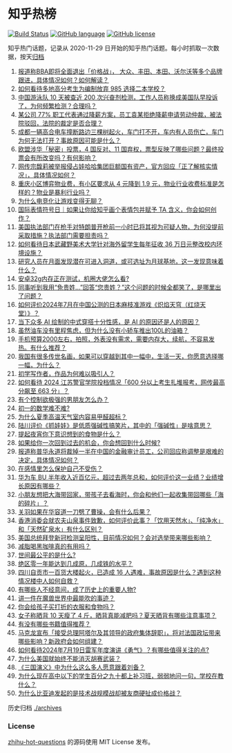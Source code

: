 # 知乎热榜
[![Build Status](https://github.com/ToWeLong/zhihu-hot-questions/workflows/CI/badge.svg)](https://github.com/ToWeLong/zhihu-hot-questions/actions)
[![GitHub language](https://img.shields.io/badge/language-golang-orange.svg)](https://golang.org/)
[![GitHub license](https://img.shields.io/github/license/ToWeLong/zhihu-hot-questions)](https://github.com/ToWeLong/zhihu-hot-questions/blob/main/LICENSE)

知乎热门话题，记录从 2020-11-29 日开始的知乎热门话题。每小时抓取一次数据，按天[归档](./archives)

<!-- BEGIN -->

1. [报道称BBA即将全面退出「价格战」， 大众、丰田、本田、沃尔沃等多个品牌跟进，具体情况如何？如何解读？](https://www.zhihu.com/question/661872731)
1. [如何看待多地高分考生为编制放弃 985 选择二本学校？](https://www.zhihu.com/question/661700931)
1. [中国游泳队 10 天被查近 200 次兴奋剂检测，工作人员称换成美国队早投诉了，为何频繁检测？合理吗？](https://www.zhihu.com/question/661913002)
1. [某公司 77% 职工代表通过降薪方案，员工袁某拒绝降薪申请劳动仲裁，被法院驳回，法院的裁定是否合理？](https://www.zhihu.com/question/661483716)
1. [成都一辆高合电车撞断路边三棵树起火，车门打不开，车内有人员伤亡，车门为何无法打开？事故原因可能是什么？](https://www.zhihu.com/question/661868954)
1. [欧盟涉华「秘密」投票，4 国反对、11 国弃权，票型反映了哪些问题？最终投票会有所改变吗？有何影响？](https://www.zhihu.com/question/661848891)
1. [网传宗馥莉被举报侵占娃哈哈集团巨额国有资产，官方回应「正了解核实情况」，具体情况如何？](https://www.zhihu.com/question/661931094)
1. [重庆小区博弈物业费，有小区要求从 4 元降到 1.9 元，物业行业收费标准是怎样的？物业是暴利行业吗？](https://www.zhihu.com/question/661845889)
1. [为什么电竞化让游戏变得无聊？](https://www.zhihu.com/question/656344623)
1. [国际表情符号日｜如果让你给知乎画个表情包并赋予 TA 含义，你会如何创作？](https://www.zhihu.com/question/661689806)
1. [美国执法部门在枪手对特朗普开枪前一小时已将其视为可疑人物，为何没提前采取措施？执法部门需要担责吗？](https://www.zhihu.com/question/661906031)
1. [如何看待日本武藏野美术大学针对海外留学生每年征收 36 万日元整改校内环境设施？](https://www.zhihu.com/question/661449793)
1. [研究人员在月面发现潜在可进入洞道，或可选址为月球基地，这一发现意味着什么？](https://www.zhihu.com/question/661748318)
1. [安卓32g内存正在测试，机圈大佬怎么看?](https://www.zhihu.com/question/661794325)
1. [同事听到我用“免贵姓…”回答“您贵姓？”这个问题的时候全都笑了，是哪里出了问题？](https://www.zhihu.com/question/521484226)
1. [如何评价2024年7月在中国公测的日本麻枝准游戏《炽焰天穹（红烧天堂）》？](https://www.zhihu.com/question/661615968)
1. [当下众多 AI 绘制的中式穿搭十分性感，是 AI 的原因还是人的原因？](https://www.zhihu.com/question/661733840)
1. [虽然油车没有里程焦虑，但为什么没有小轿车推出100L的油箱？](https://www.zhihu.com/question/661174154)
1. [手机预算2000左右，拍照，外表没有需求，需要内存大，续航，不容易发热。有什么推荐？](https://www.zhihu.com/question/658504304)
1. [我国有很多传世名画，如果可以穿越到其中一幅中，生活一天，你愿意选择哪一幅，为什么？](https://www.zhihu.com/question/661053110)
1. [初学写作者，作品为何难以吸引人？](https://www.zhihu.com/question/656330496)
1. [如何看待 2024 江苏警官学院投档情况「600 分以上考生扎堆报考，网传最高分飙至 663 分」？](https://www.zhihu.com/question/661740057)
1. [有个控制欲极强的男朋友怎么办？](https://www.zhihu.com/question/658560833)
1. [初一的数学难不难?](https://www.zhihu.com/question/661138354)
1. [为什么夏季高温天气室内容易甲醛超标？](https://www.zhihu.com/question/631244189)
1. [陆川评价《抓娃娃》是低质强碱性搞笑片，其中的「强碱性」是啥意思？](https://www.zhihu.com/question/661871258)
1. [提起夜宵你下意识想到的食物是什么？](https://www.zhihu.com/question/661261465)
1. [如果给你一次回到过去的机会，你会想回到什么时候?](https://www.zhihu.com/question/661865382)
1. [报道称普华永道将裁掉一半在中国的金融审计员工，公司回应称调整是艰难的决定，具体情况如何？](https://www.zhihu.com/question/661905943)
1. [在感情里怎么保护自己不受伤？](https://www.zhihu.com/question/317344316)
1. [华为车 BU 半年收入近百亿元，超过去两年总和，如何评价这一业绩？业绩增长原因有哪些？](https://www.zhihu.com/question/661861828)
1. [小朋友想把大海带回家，带孩子去看海时，你会和他们一起收集带回哪些「海的碎片」？](https://www.zhihu.com/question/661237285)
1. [关羽如果在华容道一刀劈了曹操，会有什么后果？](https://www.zhihu.com/question/659373020)
1. [香港消委会就农夫山泉事件致歉，如何评价此事？「饮用天然水」、「纯净水」和「天然矿泉水」有什么区别？](https://www.zhihu.com/question/661908404)
1. [美国总统拜登新冠检测呈阳性，目前情况如何？会对选举带来哪些影响？](https://www.zhihu.com/question/661905090)
1. [减脂喝黑咖啡真的有用吗？](https://www.zhihu.com/question/660158557)
1. [世间最公平的是什么?](https://www.zhihu.com/question/660439855)
1. [绝区零一年能达到几成原，几成铁的水平？](https://www.zhihu.com/question/659024455)
1. [四川自贡市一百货大楼起火，已造成 16 人遇难，事故原因是什么？遇到这种情况楼中人如何自救？](https://www.zhihu.com/question/661869395)
1. [有哪些人不经意间，成了历史上的重要人物?](https://www.zhihu.com/question/661407788)
1. [讲一件在魔兽世界中最能吹的事迹？](https://www.zhihu.com/question/287950909)
1. [你会给孩子买打折的衣服和食物吗？](https://www.zhihu.com/question/661412508)
1. [女子称晒背 10 天瘦了 4 斤，晒背真能减肥吗？夏天晒背有哪些注意事项？](https://www.zhihu.com/question/661266346)
1. [有没有哪些书籍值得推荐？](https://www.zhihu.com/question/656702580)
1. [马克龙宣布「接受总理阿塔尔及其领导的政府集体辞职」，将对法国政坛带来哪些影响？新政府会如何组建？](https://www.zhihu.com/question/661817474)
1. [如何看待2024年7月19日雷军年度演讲《勇气》？有哪些值得关注的点?](https://www.zhihu.com/question/661734394)
1. [为什么美国就始终不能消灭胡赛武装？](https://www.zhihu.com/question/657897499)
1. [《三国演义》中为什么这么多人愿意跟着刘备？](https://www.zhihu.com/question/661067656)
1. [为什么现在高中以下的学生百分之九十都上补习班，弱弱地问一句，学校在教什么？](https://www.zhihu.com/question/622390629)
1. [为什么比亚迪发起的是技术战规模战却被友商硬扯成价格战？](https://www.zhihu.com/question/661650805)

<!-- END -->

历史归档 [./archives](./archives)


### License
[zhihu-hot-questions](https://github.com/towelong/zhihu-hot-questions) 的源码使用 MIT License 发布。